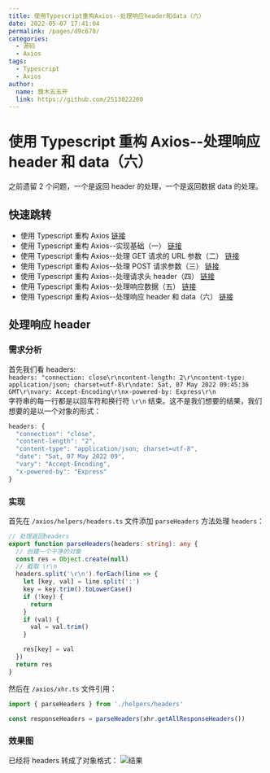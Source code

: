 ```yaml
---
title: 使用Typescript重构Axios--处理响应header和data（六）
date: 2022-05-07 17:41:04
permalink: /pages/d9c670/
categories:
  - 源码
  - Axios
tags:
  - Typescript
  - Axios
author:
  name: 旗木五五开
  link: https://github.com/2513022260
---
```


# 使用 Typescript 重构 Axios--处理响应 header 和 data（六）

之前遗留 2 个问题，一个是返回 header 的处理，一个是返回数据 data 的处理。

<!-- more -->

## 快速跳转

- 使用 Typescript 重构 Axios [链接](/pages/1fda4a/)
- 使用 Typescript 重构 Axios--实现基础（一） [链接](/pages/7feef0/)
- 使用 Typescript 重构 Axios--处理 GET 请求的 URL 参数（二） [链接](/pages/518c20/)
- 使用 Typescript 重构 Axios--处理 POST 请求参数（三） [链接](/pages/a667c9/)
- 使用 Typescript 重构 Axios--处理请求头 header（四） [链接](/pages/52e3b8/)
- 使用 Typescript 重构 Axios--处理响应数据（五） [链接](/pages/5e813a/)
- 使用 Typescript 重构 Axios--处理响应 header 和 data（六） [链接](/pages/d9c670/)

## 处理响应 header

### 需求分析

首先我们看 headers:  
`headers: "connection: close\r\ncontent-length: 2\r\ncontent-type: application/json; charset=utf-8\r\ndate: Sat, 07 May 2022 09:45:36 GMT\r\nvary: Accept-Encoding\r\nx-powered-by: Express\r\n`  
字符串的每一行都是以回车符和换行符 `\r\n` 结束。这不是我们想要的结果，我们想要的是以一个对象的形式：

```js
headers: {
  "connection": "close",
  "content-length": "2",
  "content-type": "application/json; charset=utf-8",
  "date": "Sat, 07 May 2022 09",
  "vary": "Accept-Encoding",
  "x-powered-by": "Express"
}
```

### 实现

首先在 `/axios/helpers/headers.ts` 文件添加 `parseHeaders` 方法处理 `headers`：

```ts
// 处理返回headers
export function parseHeaders(headers: string): any {
  // 创建一个干净的对象
  const res = Object.create(null)
  // 截取 \r\n
  headers.split('\r\n').forEach(line => {
    let [key, val] = line.split(':')
    key = key.trim().toLowerCase()
    if (!key) {
      return
    }
    if (val) {
      val = val.trim()
    }

    res[key] = val
  })
  return res
}
```

然后在 `/axios/xhr.ts` 文件引用：

```ts
import { parseHeaders } from './helpers/headers'

const responseHeaders = parseHeaders(xhr.getAllResponseHeaders())
```

### 效果图

已经将 headers 转成了对象格式：
![结果](/blog/img/source/axios-15.png)
